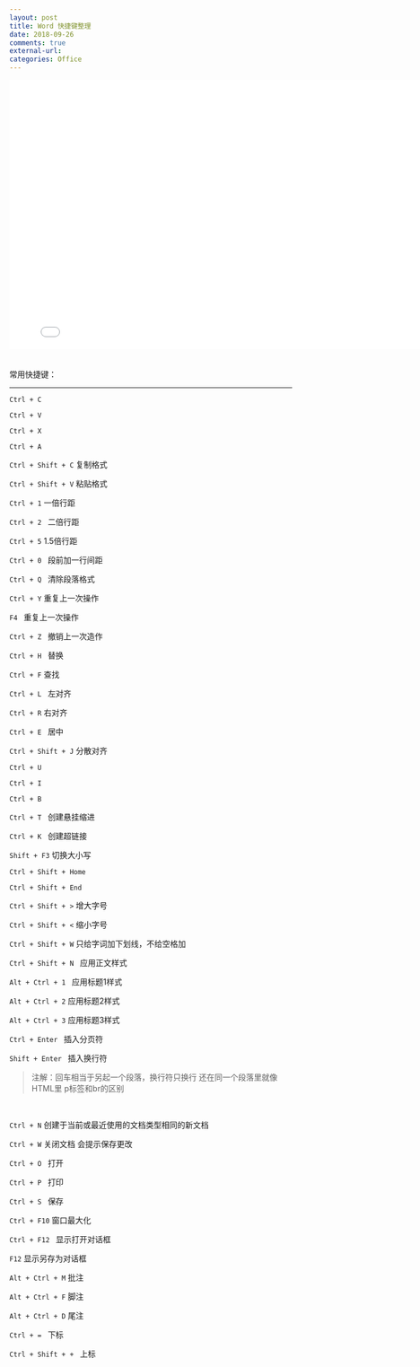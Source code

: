```yaml
---
layout: post
title: Word 快捷键整理
date: 2018-09-26
comments: true
external-url:
categories: Office 
---
```




<div class="cloud-tie-wrapper">
<iframe 
    width="800" 
    height="480" 
    src="//player.bilibili.com/player.html?aid=8859100&cid=14616564&page=1" scrolling="no" border="0" frameborder="no" framespacing="0" allowfullscreen="true">
</iframe>
</div>



<br>
<br>
常用快捷键：

---

`Ctrl + C`

`Ctrl + V`

`Ctrl + X`

`Ctrl + A`

`Ctrl + Shift + C`  复制格式

`Ctrl + Shift + V`  粘贴格式


`Ctrl + 1`          一倍行距

`Ctrl + 2 `         二倍行距

`Ctrl + 5`          1.5倍行距

`Ctrl + 0 `         段前加一行间距

`Ctrl + Q `         清除段落格式



`Ctrl + Y`         重复上一次操作

`F4 `              重复上一次操作

`Ctrl + Z `        撤销上一次造作



`Ctrl + H `        替换

`Ctrl + F`         查找


`Ctrl + L `        左对齐

`Ctrl + R`         右对齐

`Ctrl + E `        居中

`Ctrl + Shift + J` 分散对齐

`Ctrl + U`         

`Ctrl + I`

`Ctrl + B`

`Ctrl + T `       创建悬挂缩进

`Ctrl + K `       创建超链接

`Shift + F3`       切换大小写

`Ctrl + Shift + Home ` 

`Ctrl + Shift + End`

`Ctrl + Shift + >`   增大字号

`Ctrl + Shift + <`   缩小字号

`Ctrl + Shift + W`   只给字词加下划线，不给空格加

`Ctrl + Shift + N `  应用正文样式

`Alt + Ctrl + 1 `    应用标题1样式

`Alt + Ctrl + 2`     应用标题2样式

`Alt + Ctrl + 3`     应用标题3样式



`Ctrl + Enter `     插入分页符

`Shift + Enter `    插入换行符
>注解：回车相当于另起一个段落，换行符只换行 还在同一个段落里就像HTML里 p标签和br的区别

<br>


`Ctrl + N`          创建于当前或最近使用的文档类型相同的新文档

`Ctrl + W`          关闭文档 会提示保存更改

`Ctrl + O `         打开

`Ctrl + P `         打印

`Ctrl + S `         保存

`Ctrl + F10`        窗口最大化

`Ctrl + F12 `       显示打开对话框

`F12`              显示另存为对话框


`Alt + Ctrl + M`    批注

`Alt + Ctrl + F`    脚注

`Alt + Ctrl + D`    尾注


`Ctrl + = `         下标

`Ctrl + Shift + + ` 上标







